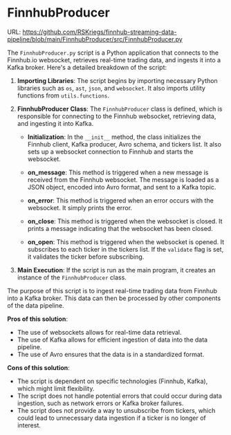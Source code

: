 # FinnhubProducer

URL: https://github.com/RSKriegs/finnhub-streaming-data-pipeline/blob/main/FinnhubProducer/src/FinnhubProducer.py

The `FinnhubProducer.py` script is a Python application that connects to the Finnhub.io websocket, retrieves real-time trading data, and ingests it into a Kafka broker. Here's a detailed breakdown of the script:

1. **Importing Libraries**: The script begins by importing necessary Python libraries such as `os`, `ast`, `json`, and `websocket`. It also imports utility functions from `utils.functions`.

2. **FinnhubProducer Class**: The `FinnhubProducer` class is defined, which is responsible for connecting to the Finnhub websocket, retrieving data, and ingesting it into Kafka.

   - **Initialization**: In the `__init__` method, the class initializes the Finnhub client, Kafka producer, Avro schema, and tickers list. It also sets up a websocket connection to Finnhub and starts the websocket.

   - **on_message**: This method is triggered when a new message is received from the Finnhub websocket. The message is loaded as a JSON object, encoded into Avro format, and sent to a Kafka topic.

   - **on_error**: This method is triggered when an error occurs with the websocket. It simply prints the error.

   - **on_close**: This method is triggered when the websocket is closed. It prints a message indicating that the websocket has been closed.

   - **on_open**: This method is triggered when the websocket is opened. It subscribes to each ticker in the tickers list. If the `validate` flag is set, it validates the ticker before subscribing.

3. **Main Execution**: If the script is run as the main program, it creates an instance of the `FinnhubProducer` class.

The purpose of this script is to ingest real-time trading data from Finnhub into a Kafka broker. This data can then be processed by other components of the data pipeline.

**Pros of this solution**:

- The use of websockets allows for real-time data retrieval.
- The use of Kafka allows for efficient ingestion of data into the data pipeline.
- The use of Avro ensures that the data is in a standardized format.

**Cons of this solution**:

- The script is dependent on specific technologies (Finnhub, Kafka), which might limit flexibility.
- The script does not handle potential errors that could occur during data ingestion, such as network errors or Kafka broker failures.
- The script does not provide a way to unsubscribe from tickers, which could lead to unnecessary data ingestion if a ticker is no longer of interest.